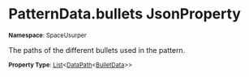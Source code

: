 # PatternData.bullets JsonProperty

<small>**Namespace**: SpaceUsurper</small>

The paths of the different bullets used in the pattern.

<small>**Property Type**: [List](https://docs.microsoft.com/en-us/dotnet/api/system.collections.generic.list-1?view=netframework-4.5)&lt;[DataPath](../DataPath-1.md)&lt;[BulletData](../BulletData.md)&gt;&gt;</small>

